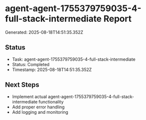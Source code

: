 # agent-agent-1755379759035-4-full-stack-intermediate Report

Generated: 2025-08-18T14:51:35.352Z

## Status
- Task: agent-agent-1755379759035-4-full-stack-intermediate
- Status: Completed
- Timestamp: 2025-08-18T14:51:35.352Z

## Next Steps
- Implement actual agent-agent-1755379759035-4-full-stack-intermediate functionality
- Add proper error handling
- Add logging and monitoring
